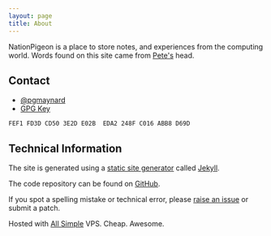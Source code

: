 ```yaml
---
layout: page
title: About
---
```

NationPigeon is a place to store notes, and experiences from the computing world. Words found on this site came from [Pete's](http://petermaynard.co.uk) head.

## Contact

- [@pgmaynard](https://twitter.com/pgmaynard)
- [GPG Key](http://pgp.mit.edu/pks/lookup?op=vindex&search=0x248FC016ABB8D69D) 

`FEF1 FD3D CD50 3E2D E02B  EDA2 248F C016 ABB8 D69D`

## Technical Information

The site is generated using a [static site generator](https://duckduckgo.com/?q=static+site+generator) called [Jekyll](http://jekyllrb.com/). 

The code repository can be found on [GitHub](https://github.com/PMaynard/jekyll-nationpigeon).

If you spot a spelling mistake or technical error, please [raise an issue](https://github.com/PMaynard/jekyll-nationpigeon/issues) or submit a patch.

Hosted with [All Simple](https://clients.allsimple.net/aff.php?aff=033) VPS. Cheap. Awesome.
